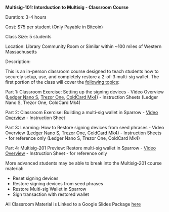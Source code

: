 **Multisig-101: Intorduction to Multisig - Classroom Course**

Duration: 3-4 hours

Cost: $75 per student (Only Payable in Bitcoin)

Class Size: 5 students

Location: Library Community Room or Similar within ~100 miles of Western Massachusetts

Description:

This is an in-person classroom course designed to teach students how to securely setup, use, and completely restore a 2-of-3 multi-sig wallet. The first portion of the class will cover the [following topics](https://docs.google.com/presentation/d/1HvbUzVwb6zZovbGw-Dn655uhes6CXJ90I7NsKqB-1z8/edit?usp=sharing):

Part 1: Classroom Exercise: Setting up the signing devices
	- Video Overview ([Ledger Nano S](https://youtu.be/QTKrp08sm_Q), [Trezor One](https://youtu.be/jT6pW0XFYKI), [ColdCard Mk4](https://youtu.be/jgY-OoYBP94))
	- Instruction Sheets (Ledger Nano S, Trezor One, ColdCard Mk4)
 
Part 2: Classroom Exercise: Building a multi-sig wallet in Sparrow
	- [Video Overview](https://youtu.be/DtudBLoL54c)
	- Instruction Sheet
 
Part 3: Learning: How to Restore signing devices from seed phrases
	- Video Overview ([Ledger Nano S](https://youtu.be/ORkU7cLnHKY), [Trezor One](https://youtu.be/JMwjS5mcEPA), [ColdCard Mk4](https://youtu.be/d6XtpmBB6TI))
	- Instruction Sheets - for reference only (Ledger Nano S, Trezor One, ColdCard Mk4)
 
Part 4: Multisig-201 Preview: Restore multi-sig wallet in Sparrow
	- [Video Overview](https://youtu.be/IOUue4e4rzY)
	- Instruction Sheet - for reference only

More advanced students may be able to break into the Multisig-201 course material:
- Reset signing devices
- Restore signing devices from seed phrases
- Restore Multi-sig Wallet in Sparrow
- Sign transaction with restored wallet

All Classroom Material is Linked to a Google Slides Package [here](https://docs.google.com/document/d/1ObI2MG-4tfieiR7oeaxd31AQwRXTP_4P/edit?usp=sharing&ouid=108875103381313921597&rtpof=true&sd=true)
